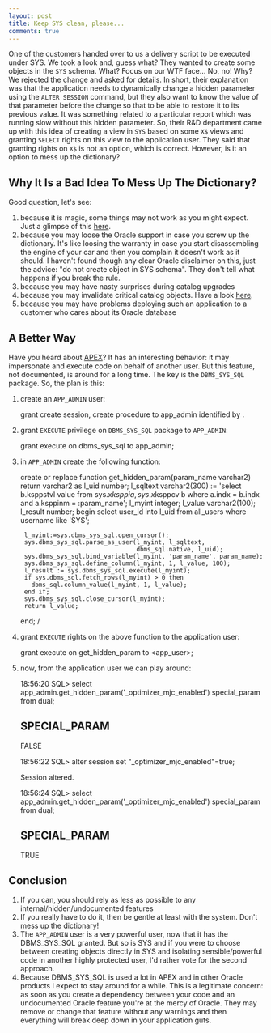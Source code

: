 ```yaml
---
layout: post
title: Keep SYS clean, please...
comments: true
---
```


One of the customers handed over to us a delivery script to be executed under SYS. We took a look and, guess what? They wanted
to create some objects in the ``SYS`` schema. What? Focus on our WTF face... No, no! Why? We rejected the change and asked for
details. In short, their explanation was that the application needs to dynamically change a hidden parameter using the ``ALTER
SESSION`` command, but they also want to know the value of that parameter before the change so that to be able to restore it
to its previous value. It was something related to a particular report which was running slow without this hidden parameter. So, 
their R&D department came up with this idea of creating a view in ``SYS`` based on some ``X$`` views and granting ``SELECT`` rights on this
view to the application user. They said that granting rights on ``X$`` is not an option, which is correct. However, is it an option
to mess up the dictionary?

Why It Is a Bad Idea To Mess Up The Dictionary?
-----------------------------------------------

Good question, let's see:

  1. because it is magic, some things may not work as you might expect. Just a glimpse of this [here](https://hoopercharles.wordpress.com/2011/11/23/why-isnt-my-index-used-when-user2-executes-this-query/).
  1. because you may loose the Oracle support in case you screw up the dictionary. It's like loosing the warranty in case you start
     disassembling the engine of your car and then you complain it doesn't work as it should. I haven't found though any
     clear Oracle disclaimer on this, just the advice: "do not create object in SYS schema". They don't tell what happens if you
     break the rule.
  1. because you may have nasty surprises during catalog upgrades
  1. because you may invalidate critical catalog objects. Have a look [here](http://dirknachbar.blogspot.ro/2011/11/why-you-should-never-create-own-objects.html).
  1. because you may have problems deploying such an application to a customer who cares about its Oracle database

A Better Way
------------

Have you heard about [APEX](https://apex.oracle.com/i/)? It has an interesting behavior: it may impersonate and execute code on behalf of another user. But this
feature, not documented, is around for a long time. The key is the ``DBMS_SYS_SQL`` package. So, the plan is this:

  1. create an ``APP_ADMIN`` user:

        grant create session,
              create procedure
           to app_admin identified by <pwd>.

  1. grant ``EXECUTE`` privilege on ``DBMS_SYS_SQL`` package to ``APP_ADMIN``:

        grant execute on dbms_sys_sql to app_admin;

  1. in ``APP_ADMIN`` create the following function:

        create or replace function get_hidden_param(param_name varchar2)
          return varchar2
        as
          l_uid number;
          l_sqltext varchar2(300) := 'select b.ksppstvl value
                                      from sys.x$ksppi a, sys.x$ksppcv b
                                      where a.indx = b.indx
                                        and a.ksppinm = :param_name';
          l_myint integer;
          l_value varchar2(100);
          l_result number;
        begin
          select user_id into l_uid from all_users where username like 'SYS';

          l_myint:=sys.dbms_sys_sql.open_cursor();
          sys.dbms_sys_sql.parse_as_user(l_myint, l_sqltext,
                                         dbms_sql.native, l_uid);
          sys.dbms_sys_sql.bind_variable(l_myint, 'param_name', param_name);
          sys.dbms_sys_sql.define_column(l_myint, 1, l_value, 100);
          l_result := sys.dbms_sys_sql.execute(l_myint);
          if sys.dbms_sql.fetch_rows(l_myint) > 0 then
            dbms_sql.column_value(l_myint, 1, l_value);
          end if;
          sys.dbms_sys_sql.close_cursor(l_myint);
          return l_value;
        end;
        /

  1. grant ``EXECUTE`` rights on the above function to the application user:

        grant execute on get_hidden_param to <app_user>;

  1. now, from the application user we can play around:

        18:56:20 SQL> select app_admin.get_hidden_param('_optimizer_mjc_enabled') special_param from dual;

        SPECIAL_PARAM
        -------------
        FALSE

        18:56:22 SQL> alter session set "_optimizer_mjc_enabled"=true;

        Session altered.

        18:56:24 SQL> select app_admin.get_hidden_param('_optimizer_mjc_enabled') special_param from dual;

        SPECIAL_PARAM
        -------------
        TRUE

Conclusion
----------

  1. If you can, you should rely as less as possible to any internal/hidden/undocumented features
  1. If you really have to do it, then be gentle at least with the system. Don't mess up the dictionary!
  1. The ``APP_ADMIN`` user is a very powerful user, now that it has the DBMS_SYS_SQL granted. But so is SYS and if
     you were to choose between creating objects directly in SYS and isolating sensible/powerful code in
     another highly protected user, I'd rather vote for the second approach.
  1. Because DBMS_SYS_SQL is used a lot in APEX and in other Oracle products I expect to stay around for a while.
     This is a legitimate concern: as soon as you create a dependency between your code and an undocumented
     Oracle feature you're at the mercy of Oracle. They may remove or change that feature without any
     warnings and then everything will break deep down in your application guts.
